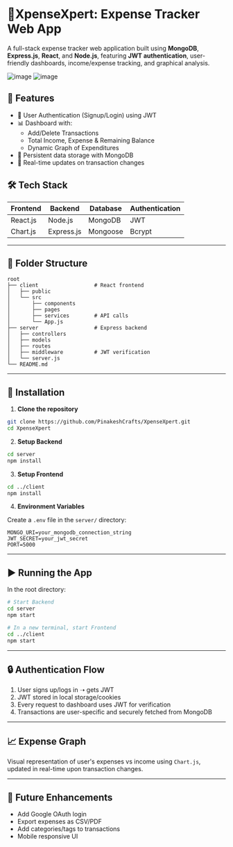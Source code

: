 
# 💸XpenseXpert: Expense Tracker Web App

A full-stack expense tracker web application built using **MongoDB**, **Express.js**, **React**, and **Node.js**, featuring **JWT authentication**, user-friendly dashboards, income/expense tracking, and graphical analysis.

![image](https://github.com/user-attachments/assets/e979b0cb-a026-42be-b1ff-4d83fabb94eb)
![image](https://github.com/user-attachments/assets/2923c48a-3185-4d4b-83df-845e071eeca7)



## 🚀 Features

- 🔐 User Authentication (Signup/Login) using JWT
- 📊 Dashboard with:
  - Add/Delete Transactions
  - Total Income, Expense & Remaining Balance
  - Dynamic Graph of Expenditures
- 💾 Persistent data storage with MongoDB
- 🔄 Real-time updates on transaction changes

## 🛠️ Tech Stack

| Frontend  | Backend      | Database | Authentication |
|-----------|--------------|----------|----------------|
| React.js  | Node.js      | MongoDB  | JWT            |
| Chart.js  | Express.js   | Mongoose | Bcrypt         |

---

## 📁 Folder Structure

```
root
├── client                  # React frontend
│   ├── public
│   └── src
│       ├── components
│       ├── pages
│       ├── services        # API calls
│       └── App.js
├── server                  # Express backend
│   ├── controllers
│   ├── models
│   ├── routes
│   ├── middleware          # JWT verification
│   └── server.js
└── README.md
```

---

## 🔧 Installation

1. **Clone the repository**
```bash
git clone https://github.com/PinakeshCrafts/XpenseXpert.git
cd XpenseXpert
```

2. **Setup Backend**
```bash
cd server
npm install
```

3. **Setup Frontend**
```bash
cd ../client
npm install
```

4. **Environment Variables**

Create a `.env` file in the `server/` directory:
```env
MONGO_URI=your_mongodb_connection_string
JWT_SECRET=your_jwt_secret
PORT=5000
```

---

## ▶️ Running the App

In the root directory:

```bash
# Start Backend
cd server
npm start

# In a new terminal, start Frontend
cd ../client
npm start
```

---


## 🔒 Authentication Flow

1. User signs up/logs in ➝ gets JWT
2. JWT stored in local storage/cookies
3. Every request to dashboard uses JWT for verification
4. Transactions are user-specific and securely fetched from MongoDB

---

## 📈 Expense Graph

Visual representation of user's expenses vs income using `Chart.js`, updated in real-time upon transaction changes.

---

## 📌 Future Enhancements

- Add Google OAuth login
- Export expenses as CSV/PDF
- Add categories/tags to transactions
- Mobile responsive UI

